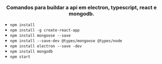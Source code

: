 <h3 align="center"> Comandos para buildar a api em electron, typescript, react e mongodb. </h3> 

- `npm install`
- `npm install -g create-react-app`
- `npm install mongoose --save`
- `npm install --save-dev @types/mongoose @types/node`
- `npm install electron --save -dev`
- `npm install mongodb`
- `npm start`